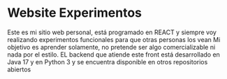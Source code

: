 # Website Experimentos
Este es mi sitio web personal, está programado en REACT y siempre voy realizando experimentos funcionales para que otras personas los vean
Mi objetivo es aprender solamente, no pretende ser algo comercializable ni nada por el estilo. 
EL backend que atiende este front está desarrollado en Java 17 y en Python 3  y se encuentra disponible en otros repositorios abiertos
